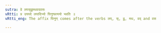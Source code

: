 ```yaml
---
sutra: प्रे लपसृद्रुमथवदवसः
vRtti: प्र उपपदे लपादिभ्यो घिनुण्प्रत्ययो भवति ॥
vRtti_eng: The affix घिनुण् comes after the verbs लप्, सृ, द्रु, मथ, वद् and वस when compounded with the preposition वि.

---
```

